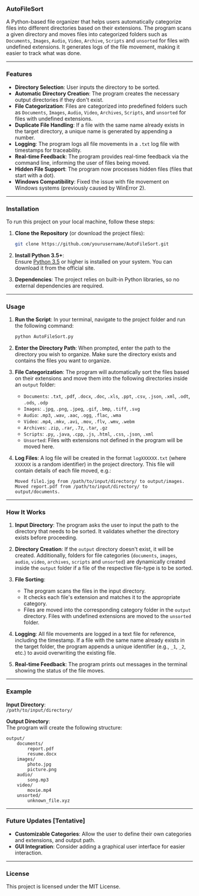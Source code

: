 ### **AutoFileSort**

A Python-based file organizer that helps users automatically categorize files into different directories based on their extensions. The program scans a given directory and moves files into categorized folders such as `Documents`, `Images`, `Audio`, `Video`, `Archive`, `Scripts` and `unsorted` for files with undefined extensions. It generates logs of the file movement, making it easier to track what was done.

---

### **Features**
- **Directory Selection**: User inputs the directory to be sorted.
- **Automatic Directory Creation**: The program creates the necessary output directories if they don't exist.
- **File Categorization**: Files are categorized into predefined folders such as `Documents`, `Images`, `Audio`, `Video`, `Archives`, `Scripts`, and `unsorted` for files with undefined extensions.
- **Duplicate File Handling**: If a file with the same name already exists in the target directory, a unique name is generated by appending a number.
- **Logging**: The program logs all file movements in a `.txt` log file with timestamps for traceability.
- **Real-time Feedback**: The program provides real-time feedback via the command line, informing the user of files being moved.
- **Hidden File Support**: The program now processes hidden files (files that start with a dot).
- **Windows Compatibility**: Fixed the issue with file movement on Windows systems (previously caused by WinError 2).

---

### **Installation**
To run this project on your local machine, follow these steps:

1. **Clone the Repository** (or download the project files):
   ```bash
   git clone https://github.com/yourusername/AutoFileSort.git

2. **Install Python 3.5+**:  
   Ensure [Python 3.5](https://www.python.org/downloads/) or higher is installed on your system. You can download it from the official site.

3. **Dependencies**:
   The project relies on built-in Python libraries, so no external dependencies are required.

---

### **Usage**
1. **Run the Script**:
   In your terminal, navigate to the project folder and run the following command:
   ```bash
   python AutoFileSort.py
   ```

2. **Enter the Directory Path**:
   When prompted, enter the path to the directory you wish to organize. Make sure the directory exists and contains the files you want to organize.

3. **File Categorization**:
   The program will automatically sort the files based on their extensions and move them into the following directories inside an `output` folder:
   - `Documents`: `.txt`, `.pdf`, `.docx`, `.doc`, `.xls`, `.ppt`, `.csv`, `.json`, `.xml`, `.odt`, `.ods`, `.odp`
   - `Images`: `.jpg`, `.png`, `.jpeg`, `.gif`, `.bmp`, `.tiff`, `.svg`
   - `Audio`: `.mp3`, `.wav`, `.aac`, `.ogg`, `.flac`, `.wma`
   - `Video`: `.mp4`, `.mkv`, `.avi`, `.mov`, `.flv`, `.wmv`, `.webm`
   - `Archives`: `.zip`, `.rar`, `.7z`, `.tar`, `.gz`
   - `Scripts`: `.py`, `.java`, `.cpp`, `.js`, `.html`, `.css`, `.json`, `.xml`
   - `Unsorted`: Files with extensions not defined in the program will be moved here.

4. **Log Files**:
   A log file will be created in the format `logXXXXXX.txt` (where `XXXXXX` is a random identifier) in the project directory. This file will contain details of each file moved, e.g.:
   ```
   Moved file1.jpg from /path/to/input/directory/ to output/images.
   Moved report.pdf from /path/to/input/directory/ to output/documents.
   ```

---

### **How It Works**

1. **Input Directory**: The program asks the user to input the path to the directory that needs to be sorted. It validates whether the directory exists before proceeding.

2. **Directory Creation**: If the `output` directory doesn't exist, it will be created. Additionally, folders for file categories (`documents`, `images`, `audio`, `video`, `archives`, `scripts` and `unsorted`) are dynamically created inside the `output` folder if a file of the respective file-type is to be sorted.

3. **File Sorting**:
   - The program scans the files in the input directory.
   - It checks each file's extension and matches it to the appropriate category.
   - Files are moved into the corresponding category folder in the `output` directory. Files with undefined extensions are moved to the `unsorted` folder.

4. **Logging**: All file movements are logged in a text file for reference, including the timestamp. If a file with the same name already exists in the target folder, the program appends a unique identifier (e.g., `_1`, `_2`, etc.) to avoid overwriting the existing file.

5. **Real-time Feedback**: The program prints out messages in the terminal showing the status of the file moves.

---

### **Example**
**Input Directory**:  
`/path/to/input/directory/`

**Output Directory**:  
The program will create the following structure:
```
output/
    documents/
        report.pdf
        resume.docx
    images/
        photo.jpg
        picture.png
    audio/
        song.mp3
    video/
        movie.mp4
    unsorted/
        unknown_file.xyz
```

---

### **Future Updates [Tentative]**
- **Customizable Categories**: Allow the user to define their own categories and extensions, and output path. 
- **GUI Integration**: Consider adding a graphical user interface for easier interaction.

---

### **License**
This project is licensed under the MIT License.
